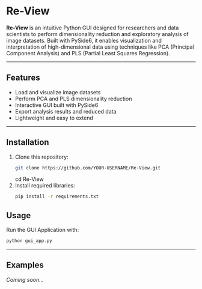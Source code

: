 # Re-View

**Re-View** is an intuitive Python GUI designed for researchers and data scientists to perform dimensionality reduction and exploratory analysis of image datasets. Built with PySide6, it enables visualization and interpretation of high-dimensional data using techniques like PCA (Principal Component Analysis) and PLS (Partial Least Squares Regression).

---

## Features
- Load and visualize image datasets
- Perform PCA and PLS dimensionality reduction
- Interactive GUI built with PySide6
- Export analysis results and reduced data
- Lightweight and easy to extend

---
  
## Installation

1. Clone this repository:
   ```bash
   git clone https://github.com/YOUR-USERNAME/Re-View.git
   ```
   cd Re-View
2. Install required libraries:
   ```bash
   pip install -r requirements.txt
   ```

## Usage
Run the GUI Application with:
   ```bash
   python gui_app.py
```

---

## Examples
*Coming soon...*

